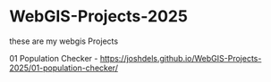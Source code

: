 # WebGIS-Projects-2025
these are my webgis Projects 

01 Population Checker - https://joshdels.github.io/WebGIS-Projects-2025/01-population-checker/
